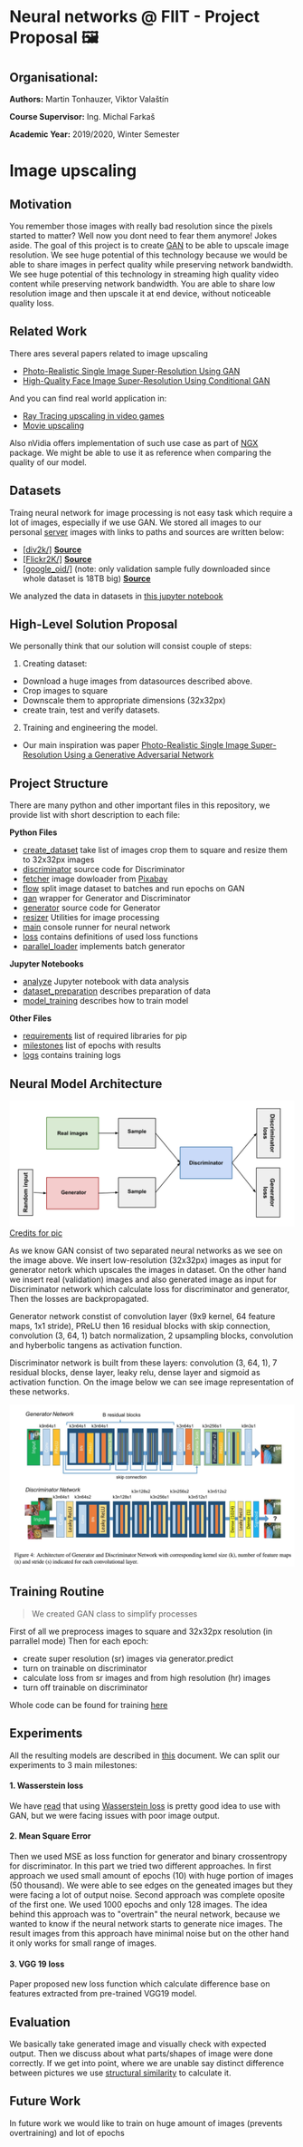 # Neural networks @ FIIT - Project Proposal 🖼
## Organisational:
**Authors:** Martin Tonhauzer, Viktor Valaštín

**Course Supervisor:** Ing. Michal Farkaš

**Academic Year:** 2019/2020, Winter Semester

<!-- 
 - Updated motivation and related work sections from the proposal. // DONE?
 - Dataset and data analysis from the previous submissions. // Almost
 - Description of the neural model architecture. // DONE
 - Description of the training routine.
 - Description of the experiments you conducted.
 - The results of these experiments and their analysis. 
-->

# Image upscaling

## Motivation

You remember those images with really bad resolution since the pixels started to matter? Well now you dont need to fear them anymore!
Jokes aside.
The goal of this project is to create [GAN](https://en.wikipedia.org/wiki/Generative_adversarial_network) to be able to upscale image resolution.
We see huge potential of this technology because we would be able to share images in perfect quality while preserving network bandwidth. 
We see huge potential of this technology in streaming high quality video content while preserving network bandwidth.
You are able to share low resolution image and then upscale it at end device, without noticeable quality loss.

## Related Work
There ares several papers related to image upscaling

 - [Photo-Realistic Single Image Super-Resolution Using GAN](https://arxiv.org/abs/1609.04802)
 - [High-Quality Face Image Super-Resolution Using Conditional GAN](https://arxiv.org/pdf/1707.00737.pdf)

And you can find real world application in:
 - [Ray Tracing upscaling in video games](https://www.nvidia.com/en-us/geforce/news/dlss-control-and-beyond/)
 - [Movie upscaling](https://www.provideocoalition.com/videogorillas-bigfoot-super-resolution-converts-films-from-native-480p-to-4k/)

Also nVidia offers implementation of such use case as part of [NGX](https://developer.nvidia.com/rtx/ngx) package. We might be able to use it as reference when comparing the quality of our model.

## Datasets

Traing neural network for image processing is not easy task which require a lot of images, especially if we use GAN.
We stored all images to our personal [server](http://static.dthi.eu/datasets/) images with links to paths and sources are written below:

- [[div2k/]](http://static.dthi.eu/datasets/div2k/)  **[Source](https://data.vision.ee.ethz.ch/cvl/DIV2K/)**
- [[Flickr2K/]](http://static.dthi.eu/datasets/Flickr2K/) **[Source](http://cv.snu.ac.kr/research/EDSR/Flickr2K.tar)**  
- [[google\_oid/]](http://static.dthi.eu/datasets/google_oid/) (note: only validation sample fully downloaded since whole dataset is 18TB big)  **[Source](https://storage.googleapis.com/openimages/web/index.html)**  

We analyzed the data in datasets in [this jupyter notebook](analyze.ipynb)

## High-Level Solution Proposal
We personally think that our solution will consist couple of steps:

1. Creating dataset:
 - Download a huge images from datasources described above.
 - Crop images to square
 - Downscale them to appropriate dimensions (32x32px)
 - create train, test and verify datasets.
2. Training and engineering the model.
 - Our main inspiration was paper [Photo-Realistic Single Image Super-Resolution Using a Generative Adversarial Network](https://arxiv.org/pdf/1609.04802.pdf) 

## Project Structure

There are many python and other important files in this repository, we provide list with short description to each file:

**Python Files**
 - [create_dataset](create_dataset.py) take list of images crop them to square and resize them to 32x32px images
 - [discriminator](discriminator.py) source code for Discriminator
 - [fetcher](fetcher.py) image dowloader from [Pixabay](https://pixabay.com)
 - [flow](flow.py) split image dataset to batches and run epochs on GAN
 - [gan](gan.py) wrapper for Generator and Discriminator
 - [generator](generator.py) source code for Generator
 - [resizer](resizer.py) Utilities for image processing
 - [main](main.py) console runner for neural network
 - [loss](loss.py) contains definitions of used loss functions
 - [parallel_loader](parallel_loader.py) implements batch generator

**Jupyter Notebooks**
 - [analyze](analyze.ipynb) Jupyter notebook with data analysis
 - [dataset_preparation](dataset_preparation.ipynb) describes preparation of data
 - [model_training](model_training.ipynb) describes how to train model

**Other Files**
 - [requirements](requirements.txt) list of required libraries for pip
 - [milestones](milestones.pdf) list of epochs with results
 - [logs](logs) contains training logs


## Neural Model Architecture

![alt text](gan_diagram.svg "GAN Diagram")
[Credits for pic](https://developers.google.com/machine-learning/gan/gan_structure)

As we know GAN consist of two separated neural networks as we see on the image above.
We insert low-resolution (32x32px) images as input for generator netork which upscales the images in dataset.
On the other hand we insert real (validation) images and also generated image as input for Discriminator network which calculate loss for discriminator and generator,
Then the losses are backpropagated.

Generator network constist of convolution layer (9x9 kernel, 64 feature maps, 1x1 stride), PReLU then 16 residual blocks with skip connection, convolution (3, 64, 1) batch normalization, 2 upsampling blocks, convolution and hyberbolic tangens as activation function.

Discriminator network is built from these layers: convolution (3, 64, 1), 7 residual blocks, dense layer, leaky relu, dense layer and sigmoid as activation function.
On the image below we can see image representation of these networks.

![alt text](model.png "Model")

## Training Routine

> We created GAN class to simplify processes

First of all we preprocess images to square and 32x32px resolution (in parrallel mode)
Then for each epoch: 
  - create super resolution (sr) images via generator.predict
  - turn on trainable on discriminator  
  - calculate loss from sr images and from high resolution (hr) images
  - turn off trainable on discriminator  

Whole code can be found for training [here](flow.py)


## Experiments

All the resulting models are described in [this](milestones.pdf) document. We can split our experiments to 3 main milestones:

#### 1. Wasserstein loss

We have [read](https://developers.google.com/machine-learning/gan/loss) that using [Wasserstein loss](https://arxiv.org/abs/1701.07875) is pretty good idea to use with GAN, but we were facing issues with poor image output. 

#### 2. Mean Square Error

Then we used MSE as loss function for generator and binary crossentropy for discriminator. 
In this part we tried two different approaches. In first approach we used small amount of epochs (10) with huge portion of images (50 thousand).
We were able to see edges on the geneated images but they were facing a lot of output noise.
Second approach was complete oposite of the first one. We used 1000 epochs and only 128 images. The idea behind this approach was to "overtrain" the neural network, because we wanted to know if the neural network starts to generate nice images. The result images from this approach have minimal noise but on the other hand it only works for small range of images.

#### 3. VGG 19 loss

Paper proposed new loss function which calculate difference base on features extracted from pre-trained VGG19 model.


## Evaluation

We basically take generated image and visually check with expected output.
Then we discuss about what parts/shapes of image were done correctly.
If we get into point, where we are unable say distinct difference between pictures we use [structural similarity](https://scikit-image.org/docs/dev/api/skimage.metrics.html#skimage.metrics.structural_similarity) to calculate it.

## Future Work

In future work we would like to train on huge amount of images (prevents overtraining) and lot of epochs
